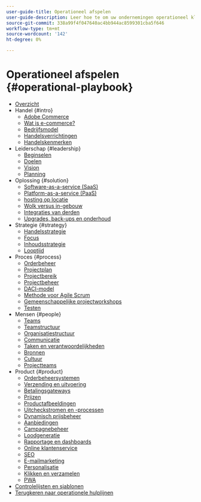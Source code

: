 ```yaml
---
user-guide-title: Operationeel afspelen
user-guide-description: Leer hoe te om uw ondernemingen operationeel klaar te krijgen om een succesvolle e-commercesite in werking te stellen.
source-git-commit: 338a99f4f047640ac4bb944ac8599301cba5f646
workflow-type: tm+mt
source-wordcount: '142'
ht-degree: 0%

---
```



# Operationeel afspelen {#operational-playbook}

- [Overzicht](overview.md)
- Handel {#intro}
   - [Adobe Commerce](intro/commerce.md)
   - [Wat is e-commerce?](intro/ecommerce.md)
   - [Bedrijfsmodel](intro/business-model.md)
   - [Handelsverrichtingen](intro/operations.md)
   - [Handelskenmerken](intro/features.md)
- Leiderschap {#leadership}
   - [Beginselen](leadership/principles.md)
   - [Doelen](leadership/goals.md)
   - [Vision](leadership/vision.md)
   - [Planning](leadership/planning.md)
- Oplossing {#solution}
   - [Software-as-a-service (SaaS)](solution/software-service.md)
   - [Platform-as-a-service (PaaS)](solution/platform-service.md)
   - [hosting op locatie](solution/on-premises.md)
   - [Wolk versus in-gebouw](solution/hosting-comparison.md)
   - [Integraties van derden](solution/integrations.md)
   - [Upgrades, back-ups en onderhoud](solution/maintenance.md)
- Strategie {#strategy}
   - [Handelsstrategie](strategy/commerce.md)
   - [Focus](strategy/focus.md)
   - [Inhoudsstrategie](strategy/content.md)
   - [Looptijd](strategy/maturity.md)
- Proces {#process}
   - [Orderbeheer](process/order-management.md)
   - [Projectplan](process/project-plan.md)
   - [Projectbereik](process/project-scope.md)
   - [Projectbeheer](process/project-management.md)
   - [DACI-model](process/project-management-framework.md)
   - [Methode voor Agile Scrum](process/agile-scrum.md)
   - [Gemeenschappelijke projectworkshops](process/project-workshops.md)
   - [Testen](process/testing.md)
- Mensen {#people}
   - [Teams](people/teams.md)
   - [Teamstructuur](people/team-structure.md)
   - [Organisatiestructuur](people/organizational-structure.md)
   - [Communicatie](people/communication.md)
   - [Taken en verantwoordelijkheden](people/roles-responsibilities.md)
   - [Bronnen](people/resources.md)
   - [Cultuur](people/culture.md)
   - [Projectteams](people/project-teams.md)
- Product {#product}
   - [Orderbeheersystemen](product/order-management-systems.md)
   - [Verzending en uitvoering](product/shipping-fulfillment.md)
   - [Betalingsgateways](product/payment-gateways.md)
   - [Prijzen](product/pricing.md)
   - [Productafbeeldingen](product/images.md)
   - [Uitcheckstromen en -processen](product/checkout.md)
   - [Dynamisch prijsbeheer](product/dynamic-pricing.md)
   - [Aanbiedingen](product/promotions.md)
   - [Campagnebeheer](product/campaign-management.md)
   - [Loodgeneratie](product/lead-generation.md)
   - [Rapportage en dashboards](product/reporting.md)
   - [Online klantenservice](product/customer-service.md)
   - [SEO](product/search-engine-optimization.md)
   - [E-mailmarketing](product/marketing.md)
   - [Personalisatie](product/personalization.md)
   - [Klikken en verzamelen](product/click-collect.md)
   - [PWA](product/progressive-web-app.md)
- [Controlelijsten en sjablonen](checklists-templates/home.md)
- [Terugkeren naar operationele hulplijnen](https://experienceleague.adobe.com/docs/commerce-operations/operational-guides/home.html)
